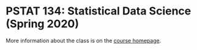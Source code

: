 # PSTAT 134: Statistical Data Science (Spring 2020)

More information about the class is on the [course homepage](https://ucsb-pstat-134.github.io/Spring2020/).
